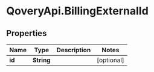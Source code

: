 # QoveryApi.BillingExternalId

## Properties

Name | Type | Description | Notes
------------ | ------------- | ------------- | -------------
**id** | **String** |  | [optional] 



